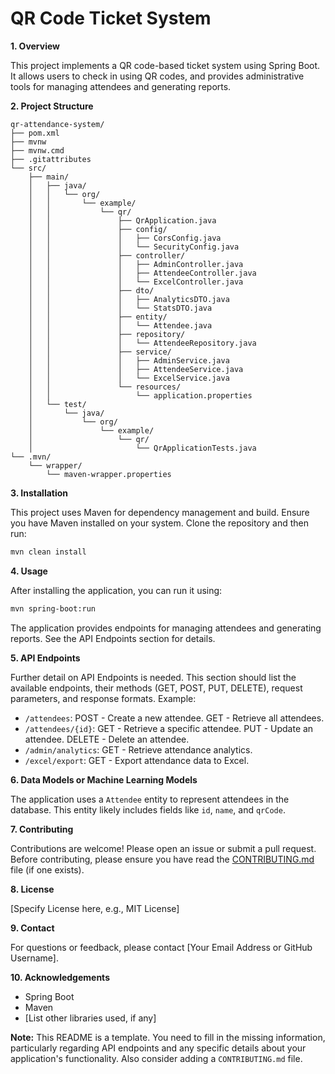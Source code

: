 # QR Code Ticket System 

**1. Overview**

This project implements a QR code-based ticket system using Spring Boot.  It allows users to check in using QR codes, and provides administrative tools for managing attendees and generating reports.

**2. Project Structure**

```
qr-attendance-system/
├── pom.xml
├── mvnw
├── mvnw.cmd
├── .gitattributes
└── src/
    ├── main/
    │   ├── java/
    │   │   └── org/
    │   │       └── example/
    │   │           └── qr/
    │   │               ├── QrApplication.java
    │   │               ├── config/
    │   │               │   ├── CorsConfig.java
    │   │               │   └── SecurityConfig.java
    │   │               ├── controller/
    │   │               │   ├── AdminController.java
    │   │               │   ├── AttendeeController.java
    │   │               │   └── ExcelController.java
    │   │               ├── dto/
    │   │               │   ├── AnalyticsDTO.java
    │   │               │   └── StatsDTO.java
    │   │               ├── entity/
    │   │               │   └── Attendee.java
    │   │               ├── repository/
    │   │               │   └── AttendeeRepository.java
    │   │               ├── service/
    │   │               │   ├── AdminService.java
    │   │               │   ├── AttendeeService.java
    │   │               │   └── ExcelService.java
    │   │               └── resources/
    │   │                   └── application.properties
    │   └── test/
    │       └── java/
    │           └── org/
    │               └── example/
    │                   └── qr/
    │                       └── QrApplicationTests.java
└── .mvn/
    └── wrapper/
        └── maven-wrapper.properties

```

**3. Installation**

This project uses Maven for dependency management and build.  Ensure you have Maven installed on your system.  Clone the repository and then run:

```bash
mvn clean install
```

**4. Usage**

After installing the application, you can run it using:

```bash
mvn spring-boot:run
```

The application provides endpoints for managing attendees and generating reports.  See the API Endpoints section for details.

**5. API Endpoints**

Further detail on API Endpoints is needed.  This section should list the available endpoints, their methods (GET, POST, PUT, DELETE), request parameters, and response formats.  Example:

* `/attendees`:  POST - Create a new attendee.  GET - Retrieve all attendees.
* `/attendees/{id}`: GET - Retrieve a specific attendee. PUT - Update an attendee. DELETE - Delete an attendee.
* `/admin/analytics`: GET - Retrieve attendance analytics.
* `/excel/export`: GET - Export attendance data to Excel.

**6. Data Models or Machine Learning Models**

The application uses a `Attendee` entity to represent attendees in the database.  This entity likely includes fields like `id`, `name`, and `qrCode`.

**7. Contributing**

Contributions are welcome! Please open an issue or submit a pull request.  Before contributing, please ensure you have read the [CONTRIBUTING.md](CONTRIBUTING.md) file (if one exists).

**8. License**

[Specify License here, e.g., MIT License]

**9. Contact**

For questions or feedback, please contact [Your Email Address or GitHub Username].

**10. Acknowledgements**

* Spring Boot
* Maven
* [List other libraries used, if any]


**Note:** This README is a template.  You need to fill in the missing information, particularly regarding API endpoints and any specific details about your application's functionality.  Also consider adding a `CONTRIBUTING.md` file.
